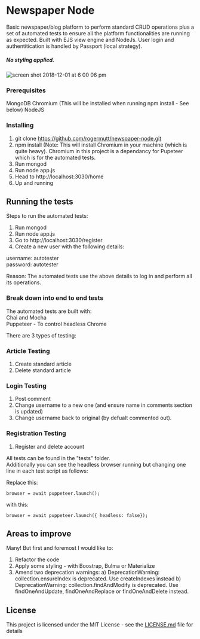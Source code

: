 # Newspaper Node 

Basic newspaper/blog platform to perform standard CRUD operations plus a set of automated tests to ensure all the platform functionalities are running as expected. 
Built with EJS view engine and NodeJs. 
User login and authentitication is handled by Passport (local strategy). 

##### No styling applied. 

![screen shot 2018-12-01 at 6 00 06 pm](https://user-images.githubusercontent.com/23165579/49325436-73b5e480-f596-11e8-8748-c8c9de97c111.png)


### Prerequisites

MongoDB 
Chromium (This will be installed when running npm install - See below) 
NodeJS

### Installing

1. git clone https://github.com/rogermutt/newspaper-node.git
2. npm install (Note: This will install Chromium in your machine (which is quite heavy). Chromium in this project is a dependancy for Pupeteer which is for the automated tests.
3. Run mongod
4. Run node app.js
5. Head to http://localhost:3030/home
6. Up and running 

## Running the tests

Steps to run the automated tests:

1. Run mongod
2. Run node app.js
3. Go to http://localhost:3030/register
4. Create a new user with the following details:

username: autotester<br>
password: autotester<br>

Reason: The automated tests use the above details to log in and perform all its operations.

### Break down into end to end tests

The automated tests are  built with:<br>
Chai and Mocha<br>
Puppeteer - To control headless Chrome<br>

There are 3 types of testing:

### Article Testing 

1. Create standard article<br>
2. Delete standard article 

### Login Testing 

1. Post comment
2. Change username to a new one (and ensure name in comments section is updated)
3. Change username back to original (by defualt commented out). 

### Registration Testing 

1. Register and delete account

All tests can be found in the "tests" folder.<br>
Additionally you can see the headless browser running but changing one line in each test script as follows:<br>

Replace this:<br>

`browser = await puppeteer.launch();`

with this:<br>

`browser = await puppeteer.launch({ headless: false});`

## Areas to improve

Many! But first and foremost I would like to:
1. Refactor the code 
2. Apply some styling - with Boostrap, Bulma or Materialize 
3. Amend two deprecation warnings:
a) DeprecationWarning: collection.ensureIndex is deprecated. Use createIndexes instead
b) DeprecationWarning: collection.findAndModify is deprecated. Use findOneAndUpdate, findOneAndReplace or findOneAndDelete instead.

## License

This project is licensed under the MIT License - see the [LICENSE.md](LICENSE.md) file for details
